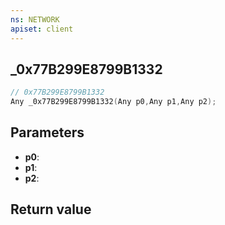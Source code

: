 ```yaml
---
ns: NETWORK
apiset: client
---
```

## _0x77B299E8799B1332

```c
// 0x77B299E8799B1332
Any _0x77B299E8799B1332(Any p0,Any p1,Any p2);
```


## Parameters
* **p0**:
* **p1**:
* **p2**:

## Return value